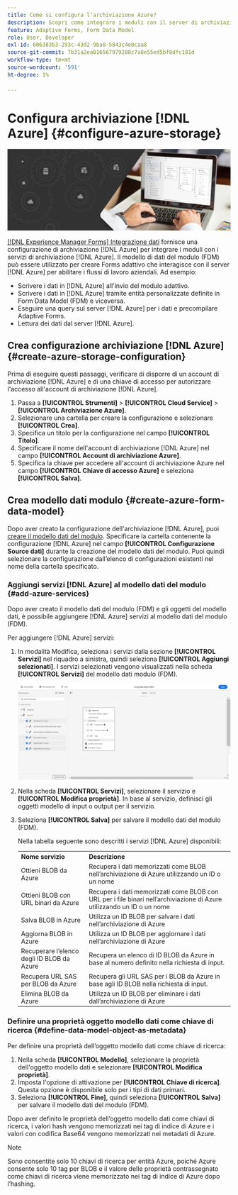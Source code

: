 ```yaml
---
title: Come si configura l’archiviazione Azure?
description: Scopri come integrare i moduli con il server di archiviazione Azure.
feature: Adaptive Forms, Form Data Model
role: User, Developer
exl-id: 606383b3-293c-43d2-9ba0-5843c4e0caa8
source-git-commit: 7b31a2ea016567979288c7a8e55ed5bf8dfc181d
workflow-type: tm+mt
source-wordcount: '591'
ht-degree: 1%

---
```


# Configura archiviazione [!DNL Azure] {#configure-azure-storage}


![integrazione dei dati](assets/data-integeration.png)

[[!DNL Experience Manager Forms] Integrazione dati](data-integration.md) fornisce una configurazione di archiviazione [!DNL Azure] per integrare i moduli con i servizi di archiviazione [!DNL Azure]. Il modello di dati del modulo (FDM) può essere utilizzato per creare Forms adattivo che interagisce con il server [!DNL Azure] per abilitare i flussi di lavoro aziendali. Ad esempio:

* Scrivere i dati in [!DNL Azure] all&#39;invio del modulo adattivo.
* Scrivere i dati in [!DNL Azure] tramite entità personalizzate definite in Form Data Model (FDM) e viceversa.
* Eseguire una query sul server [!DNL Azure] per i dati e precompilare Adaptive Forms.
* Lettura dei dati dal server [!DNL Azure].

## Crea configurazione archiviazione [!DNL Azure] {#create-azure-storage-configuration}

Prima di eseguire questi passaggi, verificare di disporre di un account di archiviazione [!DNL Azure] e di una chiave di accesso per autorizzare l&#39;accesso all&#39;account di archiviazione [!DNL Azure].

1. Passa a **[!UICONTROL Strumenti]** > **[!UICONTROL Cloud Service]** > **[!UICONTROL Archiviazione Azure]**.
1. Selezionare una cartella per creare la configurazione e selezionare **[!UICONTROL Crea]**.
1. Specifica un titolo per la configurazione nel campo **[!UICONTROL Titolo]**.
1. Specificare il nome dell&#39;account di archiviazione [!DNL Azure] nel campo **[!UICONTROL Account di archiviazione Azure]**.
1. Specifica la chiave per accedere all&#39;account di archiviazione Azure nel campo **[!UICONTROL Chiave di accesso Azure]** e seleziona **[!UICONTROL Salva]**.

## Crea modello dati modulo {#create-azure-form-data-model}

Dopo aver creato la configurazione dell&#39;archiviazione [!DNL Azure], puoi [creare il modello dati del modulo](create-form-data-models.md). Specificare la cartella contenente la configurazione [!DNL Azure] nel campo **[!UICONTROL Configurazione Source dati]** durante la creazione del modello dati del modulo. Puoi quindi selezionare la configurazione dall’elenco di configurazioni esistenti nel nome della cartella specificato.

### Aggiungi servizi [!DNL Azure] al modello dati del modulo {#add-azure-services}

Dopo aver creato il modello dati del modulo (FDM) e gli oggetti del modello dati, è possibile aggiungere [!DNL Azure] servizi al modello dati del modulo (FDM).

Per aggiungere [!DNL Azure] servizi:

1. In modalità Modifica, seleziona i servizi dalla sezione **[!UICONTROL Servizi]** nel riquadro a sinistra, quindi seleziona **[!UICONTROL Aggiungi selezionati]**. I servizi selezionati vengono visualizzati nella scheda **[!UICONTROL Servizi]** del modello dati modulo (FDM).

   ![Aggiungi servizi selezionati](assets/select-services.png)

1. Nella scheda **[!UICONTROL Servizi]**, selezionare il servizio e **[!UICONTROL Modifica proprietà]**. In base al servizio, definisci gli oggetti modello di input o output per il servizio.

1. Seleziona **[!UICONTROL Salva]** per salvare il modello dati del modulo (FDM).

   Nella tabella seguente sono descritti i servizi [!DNL Azure] disponibili:

   <table>
    <tbody>
     <tr>
      <th><strong>Nome servizio</strong></th>
      <th><strong>Descrizione</strong></th>
     </tr>
     <tr>
      <td>Ottieni BLOB da Azure</td>
      <td>Recupera i dati memorizzati come BLOB nell’archiviazione di Azure utilizzando un ID o un nome</td>
     </tr>
     <tr>
      <td>Ottieni BLOB con URL binari da Azure</td>
      <td>Recupera i dati memorizzati come BLOB con URL per i file binari nell’archiviazione di Azure utilizzando un ID o un nome</td>
     </tr>
     <tr>
      <td>Salva BLOB in Azure</td>
      <td>Utilizza un ID BLOB per salvare i dati nell’archiviazione di Azure</td>
     </tr>
     <tr>
      <td>Aggiorna BLOB in Azure</td>
      <td>Utilizza un ID BLOB per aggiornare i dati nell’archiviazione di Azure</td>
     </tr>
     <tr>
      <td>Recuperare l’elenco degli ID BLOB da Azure</td>
      <td>Recupera un elenco di ID BLOB da Azure in base al numero definito nella richiesta di input.</td>
     </tr>
     <tr>
      <td>Recupera URL SAS per BLOB da Azure</td>
      <td>Recupera gli URL SAS per i BLOB da Azure in base agli ID BLOB nella richiesta di input.</td>
     </tr>
     <tr>
      <td>Elimina BLOB da Azure</td>
      <td>Utilizza un ID BLOB per eliminare i dati dall’archiviazione di Azure</td>
     </tr>
    </tbody>
   </table>

### Definire una proprietà oggetto modello dati come chiave di ricerca {#define-data-model-object-as-metadata}

Per definire una proprietà dell’oggetto modello dati come chiave di ricerca:

1. Nella scheda **[!UICONTROL Modello]**, selezionare la proprietà dell&#39;oggetto modello dati e selezionare **[!UICONTROL Modifica proprietà]**.
1. Imposta l&#39;opzione di attivazione per **[!UICONTROL Chiave di ricerca]**. Questa opzione è disponibile solo per i tipi di dati primari.
1. Seleziona **[!UICONTROL Fine]**, quindi seleziona **[!UICONTROL Salva]** per salvare il modello dati del modulo (FDM).

Dopo aver definito le proprietà dell’oggetto modello dati come chiavi di ricerca, i valori hash vengono memorizzati nei tag di indice di Azure e i valori con codifica Base64 vengono memorizzati nei metadati di Azure.

>[!NOTE]
>
>Sono consentite solo 10 chiavi di ricerca per entità Azure, poiché Azure consente solo 10 tag per BLOB e il valore delle proprietà contrassegnato come chiavi di ricerca viene memorizzato nei tag di indice di Azure dopo l’hashing.

<!--

>[!MORELIKETHIS]
>
>* [Configure data sources for AEM Forms](/help/forms/configure-data-sources.md)
>* [Integrate Microsoft Dynamics 365 and Salesforce with Adaptive Forms](/help/forms/configure-msdynamics-salesforce.md)
>  [Add Forms Portal to an AEM Sites page](/help/forms/configure-forms-portal.md)

-->